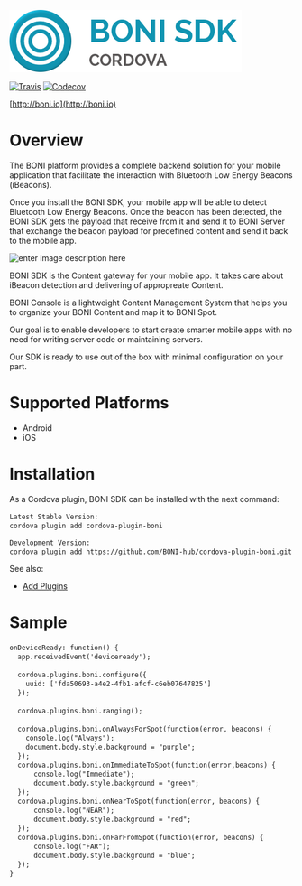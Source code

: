 ![BONI](https://raw.githubusercontent.com/BONI-hub/boni.io/gh-pages/img/logo/logo-cordova.png)

[![Travis](https://img.shields.io/travis/BONI-hub/cordova-plugin-boni.svg)](https://travis-ci.org/BONI-hub/cordova-plugin-boni)
[![Codecov](https://img.shields.io/codecov/c/github/BONI-hub/cordova-plugin-boni/master.svg)](https://codecov.io/github/BONI-hub/cordova-plugin-boni?branch=master)

[http://boni.io](http://boni.io)

# Overview
The BONI platform provides a complete backend solution for your mobile application that facilitate the interaction with Bluetooth Low Energy Beacons (iBeacons).

Once you install the BONI SDK, your mobile app will be able to detect Bluetooth Low Energy Beacons. Once the beacon has been detected, the BONI SDK gets the payload that receive from it and send it to BONI Server that exchange the beacon payload for predefined content and send it back to the mobile app.

![enter image description here](http://boni.io/img/front-banner.svg)

BONI SDK is the Content gateway for your mobile app. It takes care about iBeacon detection and delivering of appropreate Content.

BONI Console is a lightweight Content Management System that helps you to organize your BONI Content and map it to BONI Spot.

Our goal is to enable developers to start create smarter mobile apps with no need for writing server code or maintaining servers.

Our SDK is ready to use out of the box with minimal configuration on your part.

# Supported Platforms

- Android
- iOS

# Installation
As a Cordova plugin, BONI SDK can be installed with the next command:

```
Latest Stable Version:
cordova plugin add cordova-plugin-boni
```
```
Development Version:
cordova plugin add https://github.com/BONI-hub/cordova-plugin-boni.git
```

See also:

* [Add Plugins][add-plugins]

# Sample
```
onDeviceReady: function() {
  app.receivedEvent('deviceready');

  cordova.plugins.boni.configure({
    uuid: ['fda50693-a4e2-4fb1-afcf-c6eb07647825']
  });

  cordova.plugins.boni.ranging();

  cordova.plugins.boni.onAlwaysForSpot(function(error, beacons) {
    console.log("Always");
    document.body.style.background = "purple";
  });
  cordova.plugins.boni.onImmediateToSpot(function(error,beacons) {
      console.log("Immediate");
      document.body.style.background = "green";
  });
  cordova.plugins.boni.onNearToSpot(function(error, beacons) {
      console.log("NEAR");
      document.body.style.background = "red";
  });
  cordova.plugins.boni.onFarFromSpot(function(error, beacons) {
      console.log("FAR");
      document.body.style.background = "blue";
  });
}
```


[add-plugins]: https://cordova.apache.org/docs/en/6.x/guide/cli/index.html#add-plugins
